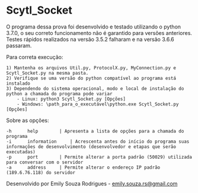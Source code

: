 # Scytl_Socket

O programa dessa prova foi desenvolvido e testado utilizando o python 3.7.0, o seu correto funcionamento não é garantido para versões anteriores.
Testes rápidos realizados na versão 3.5.2 falharam e na versão 3.6.6 passaram.

Para correta execução:
	
	1) Mantenha os arquivos Util.py, ProtocolX.py, MyConnection.py e Scytl_Socket.py na mesma pasta.
	2) Verifique se uma versão do python compatível ao programa está instalado
	3) Dependendo do sistema operacional, modo e local de instalação do python a chamada do programa pode variar
		- Linux: python3 Scytl_Socket.py [Opções]
		- Windows: \path_para_o_executável\python.exe Scytl_Socket.py [Opções]

Sobre as opções:

	-h		help 		| Apresenta a lista de opções para a chamada do programa
	-i		information 	| Acrescenta antes do início do programa suas informações de desenvolvimento (desenvolvedor e etapas que serão executadas)
	-p		port 		| Permite alterar a porta padrão (50029) utilizada para conversar com o servidor
	-a		address		| Permite alterar o endereço IP padrão (189.6.76.118) do servidor

Desenvolvido por Emily Souza Rodrigues - emily.souza.rs@gmail.com
